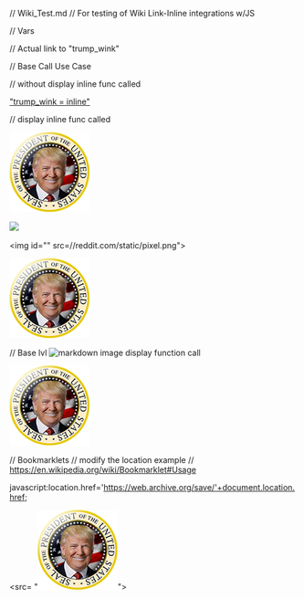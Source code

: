 // Wiki_Test.md
// For testing of Wiki Link-Inline integrations w/JS



// Vars

// Actual link to "trump_wink"

[1]: https://raw.githubusercontent.com/r-trump/bin/master/Media%20Storage/trump_wink_icon.png

// Base Call Use Case

  // without display inline func called

  ["trump_wink = inline"][1]

  // display inline func called

  !["trump_wink = called][1]


<script src="src/showdown.js"></script>
<script src="src/extensions/twitter.js"></script>
<script>
var converter = new showdown.Converter({ extensions: ['twitter'] });
</script>

<img id="hsts_pixel" src="//reddit.com/static/pixel.png">

<img id="" src=//reddit.com/static/pixel.png">

<img id= "trump_wink" src= "//raw.githubusercontent.com/r-trump/bin/master/Media%20Storage/trump_wink_icon.png">

// Base lvl ![markdown image display function call]()

  ![trump wink](https://raw.githubusercontent.com/r-trump/bin/master/Media%20Storage/trump_wink_icon.png)


// Bookmarklets // modify the location example
  // https://en.wikipedia.org/wiki/Bookmarklet#Usage

  javascript:location.href='https://web.archive.org/save/'+document.location.href;


<src= "![trump /wink](https://raw.githubusercontent.com/r-trump/bin/master/Media%20Storage/trump_wink_icon.png)">
